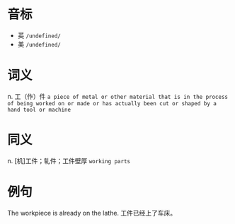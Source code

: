 # 音标

- 英 `/undefined/`
- 美 `/undefined/`

# 词义

n. 工（作）件
`a piece of metal or other material that is in the process of being worked on or made or has actually been cut or shaped by a hand tool or machine`

# 同义

n. [机]工件；轧件；工件壁厚
`working parts`

# 例句

The workpiece is already on the lathe.
工件已经上了车床。


